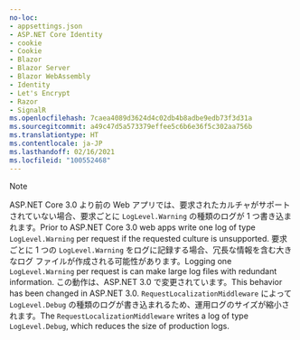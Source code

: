```yaml
---
no-loc:
- appsettings.json
- ASP.NET Core Identity
- cookie
- Cookie
- Blazor
- Blazor Server
- Blazor WebAssembly
- Identity
- Let's Encrypt
- Razor
- SignalR
ms.openlocfilehash: 7caea4089d3624d4c02db4b8adbe9edb73f3d31a
ms.sourcegitcommit: a49c47d5a573379effee5c6b6e36f5c302aa756b
ms.translationtype: HT
ms.contentlocale: ja-JP
ms.lasthandoff: 02/16/2021
ms.locfileid: "100552468"
---
```

> [!NOTE]
> <span data-ttu-id="b9efe-101">ASP.NET Core 3.0 より前の Web アプリでは、要求されたカルチャがサポートされていない場合、要求ごとに `LogLevel.Warning` の種類のログが 1 つ書き込まれます。</span><span class="sxs-lookup"><span data-stu-id="b9efe-101">Prior to ASP.NET Core 3.0 web apps write one log of type `LogLevel.Warning` per request if the requested culture is unsupported.</span></span> <span data-ttu-id="b9efe-102">要求ごとに 1 つの `LogLevel.Warning` をログに記録する場合、冗長な情報を含む大きなログ ファイルが作成される可能性があります。</span><span class="sxs-lookup"><span data-stu-id="b9efe-102">Logging one `LogLevel.Warning` per request is can make large log files with redundant information.</span></span> <span data-ttu-id="b9efe-103">この動作は、ASP.NET 3.0 で変更されています。</span><span class="sxs-lookup"><span data-stu-id="b9efe-103">This behavior has been changed in ASP.NET 3.0.</span></span> <span data-ttu-id="b9efe-104">`RequestLocalizationMiddleware` によって `LogLevel.Debug` の種類のログが書き込まれるため、運用ログのサイズが縮小されます。</span><span class="sxs-lookup"><span data-stu-id="b9efe-104">The `RequestLocalizationMiddleware` writes a log of type `LogLevel.Debug`, which reduces the size of production logs.</span></span>
